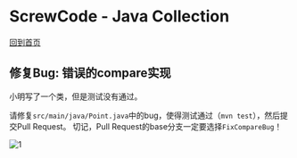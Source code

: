 # ScrewCode - Java Collection 

[回到首页](https://github.com/screwcode/JavaCollection)

## 修复Bug: 错误的compare实现

小明写了一个类，但是测试没有通过。

请修复`src/main/java/Point.java`中的bug，使得测试通过（`mvn test`），然后提交Pull Request。
切记，Pull Request的base分支一定要选择`FixCompareBug`！

![1](https://raw.githubusercontent.com/screwcode/SumOfTwoIntegers/master/images/compare-pr.png)